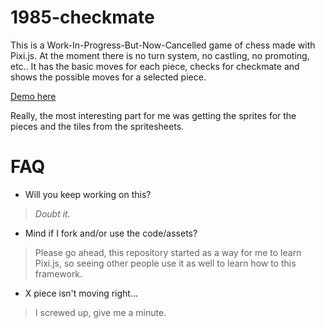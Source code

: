# 1985-checkmate


This is a Work-In-Progress-But-Now-Cancelled game of chess made with Pixi.js.
At the moment there is no turn system, no castling, no promoting, etc.. It has the basic moves for each piece, checks for checkmate and shows the possible moves for a selected piece.

[Demo here](https://mricarte-i.github.io/1985-checkmate/)


Really, the most interesting part for me was getting the sprites for the pieces and the tiles from the spritesheets.

# FAQ

 - Will you keep working on this?
> *Doubt it.*

 - Mind if I fork and/or use the code/assets?
>  Please go ahead, this repository started as a way for me to learn
> Pixi.js, so seeing other people use it as well to learn how to this
> framework.


 - X piece isn't moving right...
>  I screwed up, give me a minute.

